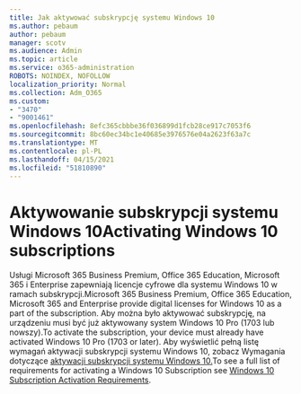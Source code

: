 ```yaml
---
title: Jak aktywować subskrypcję systemu Windows 10
ms.author: pebaum
author: pebaum
manager: scotv
ms.audience: Admin
ms.topic: article
ms.service: o365-administration
ROBOTS: NOINDEX, NOFOLLOW
localization_priority: Normal
ms.collection: Adm_O365
ms.custom:
- "3470"
- "9001461"
ms.openlocfilehash: 8efc365cbbbe36f036899d1fcb28ce917c7053f6
ms.sourcegitcommit: 8bc60ec34bc1e40685e3976576e04a2623f63a7c
ms.translationtype: MT
ms.contentlocale: pl-PL
ms.lasthandoff: 04/15/2021
ms.locfileid: "51810890"
---
```

# <a name="activating-windows-10-subscriptions"></a><span data-ttu-id="86b1c-102">Aktywowanie subskrypcji systemu Windows 10</span><span class="sxs-lookup"><span data-stu-id="86b1c-102">Activating Windows 10 subscriptions</span></span>

<span data-ttu-id="86b1c-103">Usługi Microsoft 365 Business Premium, Office 365 Education, Microsoft 365 i Enterprise zapewniają licencje cyfrowe dla systemu Windows 10 w ramach subskrypcji.</span><span class="sxs-lookup"><span data-stu-id="86b1c-103">Microsoft 365 Business Premium, Office 365 Education, Microsoft 365 and Enterprise provide digital licenses for Windows 10 as a part of the subscription.</span></span> <span data-ttu-id="86b1c-104">Aby można było aktywować subskrypcję, na urządzeniu musi być już aktywowany system Windows 10 Pro (1703 lub nowszy).</span><span class="sxs-lookup"><span data-stu-id="86b1c-104">To activate the subscription, your device must already have activated Windows 10 Pro (1703 or later).</span></span> <span data-ttu-id="86b1c-105">Aby wyświetlić pełną listę wymagań aktywacji subskrypcji systemu Windows 10, zobacz Wymagania dotyczące [aktywacji subskrypcji systemu Windows 10.](https://docs.microsoft.com/windows/deployment/windows-10-subscription-activation#requirements)</span><span class="sxs-lookup"><span data-stu-id="86b1c-105">To see a full list of requirements for activating a Windows 10 Subscription see [Windows 10 Subscription Activation Requirements](https://docs.microsoft.com/windows/deployment/windows-10-subscription-activation#requirements).</span></span>
